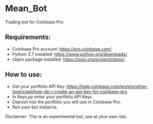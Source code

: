 # Mean_Bot
Trading bot for Coinbase Pro

## Requirements:
- Coinbase Pro account: https://pro.coinbase.com/
- Python 3.7 installed: https://www.python.org/downloads/
- cbpro package installed: https://pypi.org/project/cbpro/

## How to use:
- Get your portfolio API Key: https://help.coinbase.com/en/pro/other-topics/api/how-do-i-create-an-api-key-for-coinbase-pro
- In Keys.py enter your portfolio API Keys.
- Deposit into the portfolio you will use in Coinbase Pro.
- Run your bot instance.

Disclaimer:
This is an experimental bot, use at your own risk.
